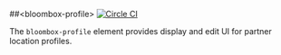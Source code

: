 
##&lt;bloombox-profile&gt;  [![Circle CI](https://circleci.com/gh/Bloombox/bloombox-profile.svg?style=svg)](https://circleci.com/gh/Bloombox/bloombox-profile)

The `bloombox-profile` element provides display and edit UI for partner location profiles.

